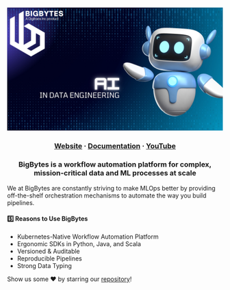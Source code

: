 ![BigBytes Image](https://github.com/digitranslab/static-resources/blob/main/bigbytes/bigbytes_cover.jpg)

<html>
  <h3 align="center">
  <a href="https://getbigbytes.com">Website</a>
  <span> · </span>
  <a href="https://docs.getbigbytes.com/">Documentation</a>
  <span> · </span>
  <a href="https://www.youtube.com/channel/UCNduEoLOToNo3nFVly-vUTQ/playlists">YouTube</a>
  </h3>
</html>

<html>
  <h3 align="center">
  BigBytes is a workflow automation platform for complex, mission-critical data and ML processes at scale
  </h3>
</html>

We at BigBytes are constantly striving to make MLOps better by providing off-the-shelf orchestration mechanisms to automate the way you build pipelines.

#### 5️⃣ Reasons to Use BigBytes

- Kubernetes-Native Workflow Automation Platform
- Ergonomic SDKs in Python, Java, and Scala
- Versioned & Auditable
- Reproducible Pipelines
- Strong Data Typing

Show us some ❤️ by starring our [repository](https://github.com/getbigbytes/bigbytes)!

